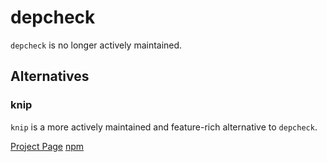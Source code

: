 # depcheck

`depcheck` is no longer actively maintained.

## Alternatives

### knip

`knip` is a more actively maintained and feature-rich alternative to `depcheck`.

[Project Page](https://github.com/webpro-nl/knip)
[npm](https://www.npmjs.com/package/knip)
